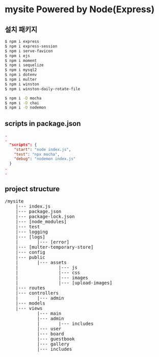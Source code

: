 # mysite Powered by Node(Express)

## 설치 패키지
```bash
$ npm i express
$ npm i express-session
$ npm i serve-favicon
$ npm i ejs
$ npm i moment
$ npm i sequelize
$ npm i mysql2
$ npm i dotenv
$ npm i multer
$ npm i winston
$ npm i winston-daily-rotate-file

$ npm i -D mocha
$ npm i -D chai
$ npm i -D nodemon
```

## scripts in package.json
```JSON
.
.
  "scripts": {
    "start": "node index.js",
    "test": "npx mocha",
    "debug": "nodemon index.js"
  }
.
.
```


## project structure
<pre>
/mysite
    |--- index.js
    |--- package.json
    |--- package-lock.json
    |--- [node_modules]
    |--- test
    |--- logging
    |--- [logs]
    |       |--- [error]
    |--- [multer-temporary-store]
    |--- config
    |--- public
    |       |--- assets
    |               |--- js
    |               |--- css
    |               |--- images
    |               |--- [upload-images]
    |--- routes
    |--- controllers
    |       |--- admin
    |--- models
    |--- views
            |--- main
            |--- admin
            |       |--- includes
            |--- user
            |--- board
            |--- guestbook
            |--- gallery
            |--- includes
</pre>